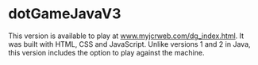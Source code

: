# dotGameJavaV3
This version is available to play at www.myjcrweb.com/dg_index.html.
It was built with HTML, CSS and JavaScript.
Unlike versions 1 and 2 in Java, this version includes the option to play against the machine.
